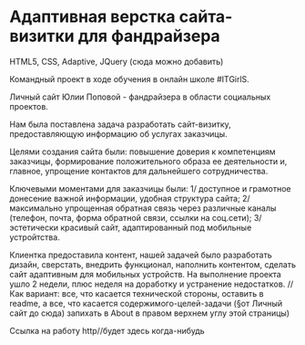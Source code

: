 # Адаптивная верстка сайта-визитки для фандрайзера

HTML5, CSS, Adaptive, JQuery (сюда можно добавить)

Командный проект в ходе обучения в онлайн школе #ITGirlS.

Личный сайт Юлии Поповой - фандрайзера в области социальных проектов. 

Нам была поставлена задача разработать сайт-визитку, предоставляющую информацию об услугах заказчицы. 

Целями создания сайта были: повышение доверия к компетенциям заказчицы, формирование положительного образа ее деятельности и, главное, упрощение контактов для дальнейшего сотрудничества.

Ключевыми моментами для заказчицы были:
1/ доступное и грамотное донесение важной информации, удобная структура сайта; 
2/ максимально упрощенная обратная связь через различные каналы (телефон, почта, форма обратной связи, ссылки на соц.сети);
3/ эстетически красивый сайт, адаптированный под мобильные устройтства.

Клиентка предоставила контент, нашей задачей было разработать дизайн, сверстать, внедрить функционал, наполнить контентом, сделать сайт адаптивным для мобильных устройств. На выполнение проекта ушло 2 недели, плюс неделя на доработку и устранение недостатков. // Как вариант: все, что касается технической стороны, оставить в readme, а все, что касается содержимого-целей-задачи (§от Личный сайт до сюда) запихать в About в правом верхнем углу этой страницы)

Ссылка на работу
http//будет здесь когда-нибудь
